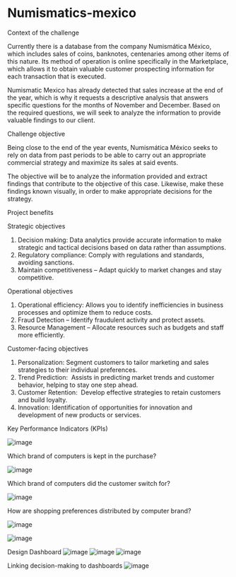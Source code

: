 # Numismatics-mexico

Context of the challenge

Currently there is a database from the company Numismática México, which includes sales of coins, banknotes, centenaries among other items of this nature. Its method of operation is online specifically in the Marketplace, which allows it to obtain valuable customer prospecting information for each transaction that is executed.

Numismatic Mexico has already detected that sales increase at the end of the year, which is why it requests a descriptive analysis that answers specific questions for the months of November and December. Based on the required questions, we will seek to analyze the information to provide valuable findings to our client.

Challenge objective

Being close to the end of the year events, Numismática México seeks to rely on data from past periods to be able to carry out an appropriate commercial strategy and maximize its sales at said events.

The objective will be to analyze the information provided and extract findings that contribute to the objective of this case. Likewise, make these findings known visually, in order to make appropriate decisions for the strategy.

Project benefits

Strategic objectives
1. Decision making: Data analytics provide accurate information to make strategic and tactical decisions based on data rather than assumptions.
2. Regulatory compliance: Comply with regulations and standards, avoiding sanctions.
3. Maintain competitiveness – Adapt quickly to market changes and stay competitive.

Operational objectives
1. Operational efficiency: Allows you to identify inefficiencies in business processes and optimize them to reduce costs.​
2. Fraud Detection – Identify fraudulent activity and protect assets.
3. Resource Management – Allocate resources such as budgets and staff more efficiently.

Customer-facing objectives
1. Personalization: Segment customers to tailor marketing and sales strategies to their individual preferences.​
2. Trend Prediction:  Assists in predicting market trends and customer behavior, helping to stay one step ahead.​
3. Customer Retention:  Develop effective strategies to retain customers and build loyalty.​
4. Innovation: Identification of opportunities for innovation and development of new products or services.

Key Performance Indicators (KPIs)

![image](https://github.com/KevinAGarcia/Numismatics-mexico/assets/113644566/7986c97c-8c48-4e1b-9a4c-1208d6963b72)


Which brand of computers is kept in the purchase?

![image](https://github.com/KevinAGarcia/Numismatics-mexico/assets/113644566/80db0992-4857-45d9-9374-2d2426bfe0eb)

Which brand of computers did the customer switch for?

![image](https://github.com/KevinAGarcia/Numismatics-mexico/assets/113644566/3d8e0a2e-242d-4f0b-a173-4d97eff90cfa)

How are shopping preferences distributed by computer brand?

![image](https://github.com/KevinAGarcia/Numismatics-mexico/assets/113644566/55741041-2286-43df-9057-30d2abed1651)

![image](https://github.com/KevinAGarcia/Numismatics-mexico/assets/113644566/797630a0-3e71-408b-bbe8-f40d92db68b5)

Design Dashboard
![image](https://github.com/KevinAGarcia/Numismatics-mexico/assets/113644566/166b6219-861d-4275-ac61-8ab24c1d37d1)
![image](https://github.com/KevinAGarcia/Numismatics-mexico/assets/113644566/dc2c267b-903d-416d-bd77-35ef231c891e)
![image](https://github.com/KevinAGarcia/Numismatics-mexico/assets/113644566/fc1d09bb-7fd7-4f50-9599-dfcc638a64c5)

Linking decision-making to dashboards
![image](https://github.com/KevinAGarcia/Numismatics-mexico/assets/113644566/ab6aa38d-72fa-4615-91fe-6e259dc92294)










